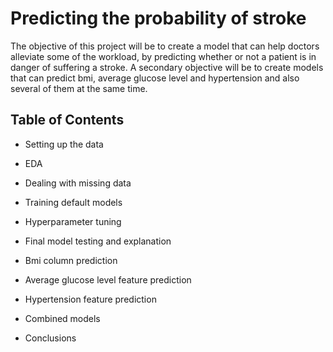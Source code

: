# Predicting the probability of stroke

The objective of this project will be to create a model that can help doctors alleviate some of the workload, by predicting whether or not a patient is in danger of suffering a stroke. A secondary objective will be to create models that can predict bmi, average glucose level and hypertension and also several of them at the same time.

## Table of Contents 

* Setting up the data

* EDA

* Dealing with missing data

* Training default models

* Hyperparameter tuning

* Final model testing and explanation

* Bmi column prediction

* Average glucose level feature prediction

* Hypertension feature prediction

* Combined models

* Conclusions
